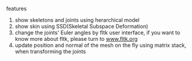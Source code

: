 features
1. show skeletons and joints using herarchical model
2. show skin using SSD(Skeletal Subspace Deformation)
3. change the joints' Euler angles by fltk user interface, if you want to know more about fltk, please turn to www.fltk.org
4. update position and normal of the mesh on the fly using matrix stack, when transforming the joints
